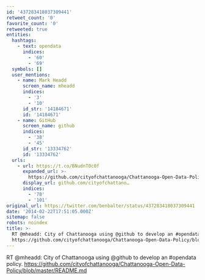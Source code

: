 ```yaml
---
id: '437283418037309441'
retweet_count: '0'
favorite_count: '0'
retweeted: true
entities:
  hashtags:
    - text: opendata
      indices:
        - '60'
        - '69'
  symbols: []
  user_mentions:
    - name: Mark Headd
      screen_name: mheadd
      indices:
        - '3'
        - '10'
      id_str: '14184671'
      id: '14184671'
    - name: GitHub
      screen_name: github
      indices:
        - '38'
        - '45'
      id_str: '13334762'
      id: '13334762'
  urls:
    - url: https://t.co/BNudnT0c0f
      expanded_url: >-
        https://github.com/cityofchattanooga/Chattanooga-Open-Data-Policy/blob/master/README.md
      display_url: github.com/cityofchattano…
      indices:
        - '78'
        - '101'
original_url: https://twitter.com/benbalter/status/437283418037309441
date: '2014-02-22T17:51:05.000Z'
sitemap: false
robots: noindex
title: >-
  RT @mheadd: City of Chattanooga using @github to develop an #opendata policy.
  https://github.com/cityofchattanooga/Chattanooga-Open-Data-Policy/blob/master/README.md
---
```


RT @mheadd: City of Chattanooga using @github to develop an #opendata policy. https://github.com/cityofchattanooga/Chattanooga-Open-Data-Policy/blob/master/README.md